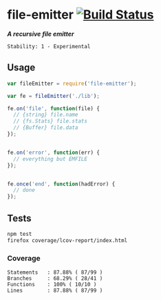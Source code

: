 # file-emitter [![Build Status](https://secure.travis-ci.org/skenqbx/file-emitter.png)](http://travis-ci.org/skenqbx/file-emitter)

**_A recursive file emitter_**

```
Stability: 1 - Experimental
```

## Usage

```js
var fileEmitter = require('file-emitter');

var fe = fileEmitter('./lib');

fe.on('file', function(file) {
  // {string} file.name
  // {fs.Stats} file.stats
  // {Buffer} file.data
});


fe.on('error', function(err) {
  // everything but EMFILE
});


fe.once('end', function(hadError) {
  // done
});
```

## Tests

```bash
npm test
firefox coverage/lcov-report/index.html
```

### Coverage

```
Statements   : 87.88% ( 87/99 )
Branches     : 68.29% ( 28/41 )
Functions    : 100% ( 10/10 )
Lines        : 87.88% ( 87/99 )
```
